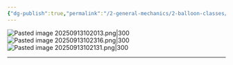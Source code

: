 ```yaml
---
{"dg-publish":true,"permalink":"/2-general-mechanics/2-balloon-classes/4-about-wind-sages/"}
---
```


![Pasted image 20250913102013.png|300](/img/user/Pasted%20image%2020250913102013.png)![Pasted image 20250913102316.png|300](/img/user/Pasted%20image%2020250913102316.png)![Pasted image 20250913102131.png|300](/img/user/Pasted%20image%2020250913102131.png)

---